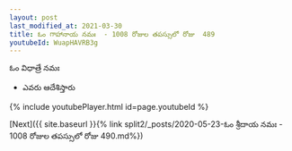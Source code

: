 ```yaml
---
layout: post
last_modified_at: 2021-03-30
title: ఓం గాహానాయ నమః  - 1008 రోజుల తపస్సులో రోజు  489
youtubeId: WuapHAVRB3g
---
```

 
 
 ఓం విధాత్రే నమః  
 
 -  ఎవరు ఆదేశిస్తారు 
 
  
 
  
 
 
 
 
 
 


{% include youtubePlayer.html id=page.youtubeId %}
 
[Next]({{ site.baseurl }}{% link  split2/_posts/2020-05-23-ఓం శ్రీదాయ నమః  - 1008 రోజుల తపస్సులో రోజు  490.md%})
 
